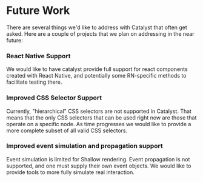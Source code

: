 # Future Work

There are several things we'd like to address with Catalyst that often get asked. Here are a couple 
of projects that we plan on addressing in the near future:


### React Native Support

We would like to have catalyst provide full support for react components created with React Native,
and potentially some RN-specific methods to facilitate testing there.


### Improved CSS Selector Support

Currently, "hierarchical" CSS selectors are not supported in Catalyst. That means that the only CSS
selectors that can be used right now are those that operate on a specific node.  As time progresses
we would like to provide a more complete subset of all valid CSS selectors.


### Improved event simulation and propagation support

Event simulation is limited for Shallow rendering. Event propagation is not supported, and one must
supply their own event objects. We would like to provide tools to more fully simulate real 
interaction.
